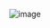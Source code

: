 ![image](https://github.com/Rahul-chaurasiya/Leetcode-Practice-Problem/assets/77222540/0d63a5b8-5060-4210-82eb-559f78834223)

